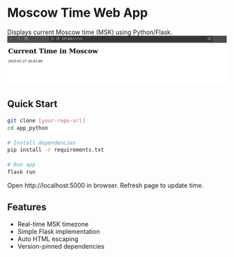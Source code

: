 # Moscow Time Web App

Displays current Moscow time (MSK) using Python/Flask.
![Demo](./assets/screenshot.png)

## Quick Start
```bash
git clone [your-repo-url]
cd app_python

# Install dependencies
pip install -r requirements.txt

# Run app
flask run
```
Open http://localhost:5000 in browser. Refresh page to update time.

## Features
- Real-time MSK timezone
- Simple Flask implementation
- Auto HTML escaping
- Version-pinned dependencies
